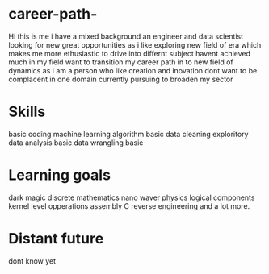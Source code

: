 # career-path-

Hi this is me  i have a mixed background an engineer and data scientist looking for new great opportunities as i like exploring new field of era which makes me more ethusiastic to drive into differnt subject havent achieved much in my field want to transition my career path in to new field of dynamics as i am a person who like creation and inovation dont want to be complacent in one domain currently pursuing to broaden my sector  

# Skills 
basic coding 
machine learning algorithm basic 
data cleaning
exploritory data analysis basic 
data wrangling basic


# Learning goals 
dark magic 
discrete mathematics
nano waver physics
logical components
kernel level opperations
assembly
C
reverse engineering 
and a lot more.

# Distant future
dont know yet 
